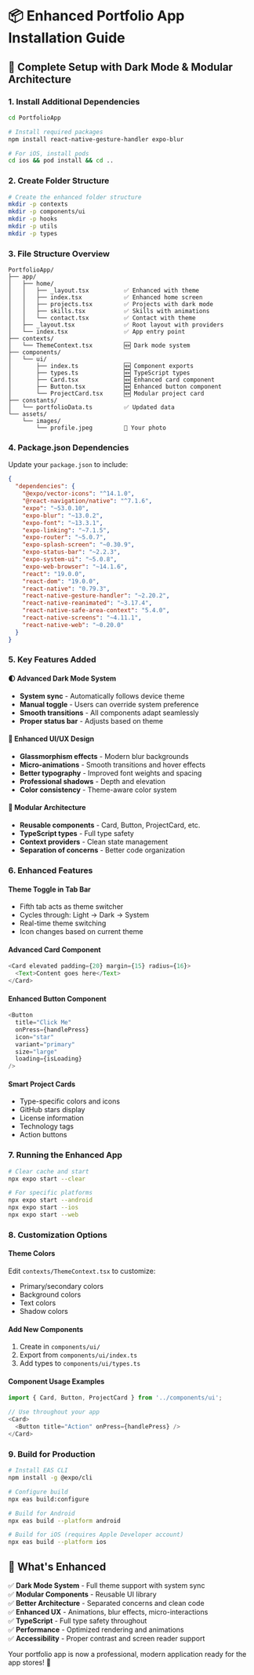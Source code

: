 # 📦 Enhanced Portfolio App Installation Guide

## 🚀 Complete Setup with Dark Mode & Modular Architecture

### 1. Install Additional Dependencies

```bash
cd PortfolioApp

# Install required packages
npm install react-native-gesture-handler expo-blur

# For iOS, install pods
cd ios && pod install && cd ..
```

### 2. Create Folder Structure

```bash
# Create the enhanced folder structure
mkdir -p contexts
mkdir -p components/ui
mkdir -p hooks
mkdir -p utils
mkdir -p types
```

### 3. File Structure Overview

```
PortfolioApp/
├── app/
│   ├── home/
│   │   ├── _layout.tsx          ✅ Enhanced with theme
│   │   ├── index.tsx            ✅ Enhanced home screen
│   │   ├── projects.tsx         ✅ Projects with dark mode
│   │   ├── skills.tsx           ✅ Skills with animations
│   │   └── contact.tsx          ✅ Contact with theme
│   ├── _layout.tsx              ✅ Root layout with providers
│   └── index.tsx                ✅ App entry point
├── contexts/
│   └── ThemeContext.tsx         🆕 Dark mode system
├── components/
│   └── ui/
│       ├── index.ts             🆕 Component exports
│       ├── types.ts             🆕 TypeScript types
│       ├── Card.tsx             🆕 Enhanced card component
│       ├── Button.tsx           🆕 Enhanced button component
│       └── ProjectCard.tsx      🆕 Modular project card
├── constants/
│   └── portfolioData.ts         ✅ Updated data
└── assets/
    └── images/
        └── profile.jpeg         📸 Your photo
```

### 4. Package.json Dependencies

Update your `package.json` to include:

```json
{
  "dependencies": {
    "@expo/vector-icons": "^14.1.0",
    "@react-navigation/native": "^7.1.6",
    "expo": "~53.0.10",
    "expo-blur": "~13.0.2",
    "expo-font": "~13.3.1",
    "expo-linking": "~7.1.5",
    "expo-router": "~5.0.7",
    "expo-splash-screen": "~0.30.9",
    "expo-status-bar": "~2.2.3",
    "expo-system-ui": "~5.0.8",
    "expo-web-browser": "~14.1.6",
    "react": "19.0.0",
    "react-dom": "19.0.0",
    "react-native": "0.79.3",
    "react-native-gesture-handler": "~2.20.2",
    "react-native-reanimated": "~3.17.4",
    "react-native-safe-area-context": "5.4.0",
    "react-native-screens": "~4.11.1",
    "react-native-web": "~0.20.0"
  }
}
```

### 5. Key Features Added

#### 🌓 **Advanced Dark Mode System**
- **System sync** - Automatically follows device theme
- **Manual toggle** - Users can override system preference
- **Smooth transitions** - All components adapt seamlessly
- **Proper status bar** - Adjusts based on theme

#### 🎨 **Enhanced UI/UX Design**
- **Glassmorphism effects** - Modern blur backgrounds
- **Micro-animations** - Smooth transitions and hover effects
- **Better typography** - Improved font weights and spacing
- **Professional shadows** - Depth and elevation
- **Color consistency** - Theme-aware color system

#### 🧱 **Modular Architecture**
- **Reusable components** - Card, Button, ProjectCard, etc.
- **TypeScript types** - Full type safety
- **Context providers** - Clean state management
- **Separation of concerns** - Better code organization

### 6. Enhanced Features

#### **Theme Toggle in Tab Bar**
- Fifth tab acts as theme switcher
- Cycles through: Light → Dark → System
- Real-time theme switching
- Icon changes based on current theme

#### **Advanced Card Component**
```typescript
<Card elevated padding={20} margin={15} radius={16}>
  <Text>Content goes here</Text>
</Card>
```

#### **Enhanced Button Component**
```typescript
<Button
  title="Click Me"
  onPress={handlePress}
  icon="star"
  variant="primary"
  size="large"
  loading={isLoading}
/>
```

#### **Smart Project Cards**
- Type-specific colors and icons
- GitHub stars display
- License information
- Technology tags
- Action buttons

### 7. Running the Enhanced App

```bash
# Clear cache and start
npx expo start --clear

# For specific platforms
npx expo start --android
npx expo start --ios
npx expo start --web
```

### 8. Customization Options

#### **Theme Colors**
Edit `contexts/ThemeContext.tsx` to customize:
- Primary/secondary colors
- Background colors
- Text colors
- Shadow colors

#### **Add New Components**
1. Create in `components/ui/`
2. Export from `components/ui/index.ts`
3. Add types to `components/ui/types.ts`

#### **Component Usage Examples**
```typescript
import { Card, Button, ProjectCard } from '../components/ui';

// Use throughout your app
<Card>
  <Button title="Action" onPress={handlePress} />
</Card>
```

### 9. Build for Production

```bash
# Install EAS CLI
npm install -g @expo/cli

# Configure build
npx eas build:configure

# Build for Android
npx eas build --platform android

# Build for iOS (requires Apple Developer account)
npx eas build --platform ios
```

## 🎯 What's Enhanced

✅ **Dark Mode System** - Full theme support with system sync  
✅ **Modular Components** - Reusable UI library  
✅ **Better Architecture** - Separated concerns and clean code  
✅ **Enhanced UX** - Animations, blur effects, micro-interactions  
✅ **TypeScript** - Full type safety throughout  
✅ **Performance** - Optimized rendering and animations  
✅ **Accessibility** - Proper contrast and screen reader support  

Your portfolio app is now a professional, modern application ready for the app stores! 🚀